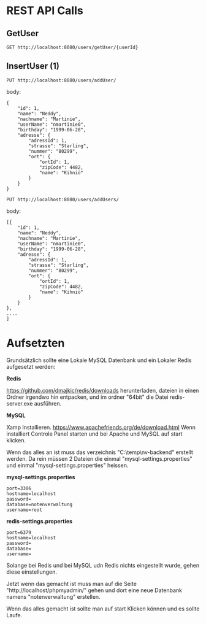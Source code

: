 # REST API Calls

## GetUser
`GET http://localhost:8080/users/getUser/{userId}`

## InsertUser (1)
`PUT http://localhost:8080/users/addUser/`

body: 
```
{
    "id": 1,
    "name": "Neddy",
    "nachname": "Martinie",
    "userName": "nmartinie0",
    "birthday": "1999-06-28",
    "adresse": {
        "adressId": 1,
        "strasse": "Starling",
        "nummer": "80299",
        "ort": {
            "ortId": 1,
            "zipCode": 4482,
            "name": "Kihniö"
        }
    }
}
```

`PUT http://localhost:8080/users/addUsers/`

body: 
```
[{
    "id": 1,
    "name": "Neddy",
    "nachname": "Martinie",
    "userName": "nmartinie0",
    "birthday": "1999-06-28",
    "adresse": {
        "adressId": 1,
        "strasse": "Starling",
        "nummer": "80299",
        "ort": {
            "ortId": 1,
            "zipCode": 4482,
            "name": "Kihniö"
        }
    }
},
....
]
```


# Aufsetzten

Grundsätzlich sollte eine Lokale MySQL Datenbank und ein Lokaler Redis aufgesetzt werden:

**Redis**
 
 https://github.com/dmajkic/redis/downloads herunterladen, dateien in einen Ordner irgendwo hin entpacken, und im ordner "64bit" die Datei redis-server.exe ausführen.

**MySQL**

Xamp Installieren. https://www.apachefriends.org/de/download.html
Wenn installiert Controle Panel starten und bei Apache und MySQL auf start klicken. 


Wenn das alles an ist muss das verzeichnis "C:\temp\nv-backend" erstellt werden.
Da rein müssen 2 Dateien die einmal "mysql-settings.properties" und einmal "mysql-settings.properties" heissen.

**mysql-settings.properties**
```
port=3306
hostname=localhost
password=
database=notenverwaltung
username=root
```

**redis-settings.properties**
```
port=6379
hostname=localhost
password=
database=
username=
```

Solange bei Redis und bei MySQL udn Redis nichts eingestellt wurde, gehen diese einstellungen.

Jetzt wenn das gemacht ist muss man auf die Seite "http://localhost/phpmyadmin/" gehen und dort eine neue Datenbank namens "notenverwaltung" erstellen. 

Wenn das alles gemacht ist sollte man auf start Klicken können und es sollte Laufe.